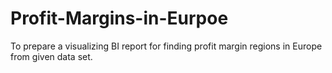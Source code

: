 # Profit-Margins-in-Eurpoe
To prepare a visualizing BI report for finding profit margin regions in Europe from given data set.
